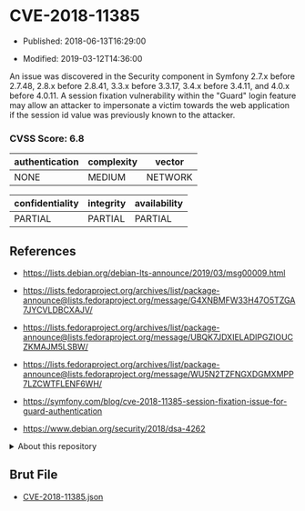 # CVE-2018-11385

- Published: 2018-06-13T16:29:00

- Modified: 2019-03-12T14:36:00

An issue was discovered in the Security component in Symfony 2.7.x before 2.7.48, 2.8.x before 2.8.41, 3.3.x before 3.3.17, 3.4.x before 3.4.11, and 4.0.x before 4.0.11. A session fixation vulnerability within the "Guard" login feature may allow an attacker to impersonate a victim towards the web application if the session id value was previously known to the attacker.

### CVSS Score: **6.8**

| authentication | complexity | vector |
| --- | --- | --- |
| NONE | MEDIUM | NETWORK |

| confidentiality | integrity | availability |
| --- | --- | --- |
| PARTIAL | PARTIAL | PARTIAL |

## References

* https://lists.debian.org/debian-lts-announce/2019/03/msg00009.html

* https://lists.fedoraproject.org/archives/list/package-announce@lists.fedoraproject.org/message/G4XNBMFW33H47O5TZGA7JYCVLDBCXAJV/

* https://lists.fedoraproject.org/archives/list/package-announce@lists.fedoraproject.org/message/UBQK7JDXIELADIPGZIOUCZKMAJM5LSBW/

* https://lists.fedoraproject.org/archives/list/package-announce@lists.fedoraproject.org/message/WU5N2TZFNGXDGMXMPP7LZCWTFLENF6WH/

* https://symfony.com/blog/cve-2018-11385-session-fixation-issue-for-guard-authentication

* https://www.debian.org/security/2018/dsa-4262

<details>
<summary>About this repository</summary> 

  This repository is part of the project [Live Hack CVE](https://github.com/Live-Hack-CVE). Main website can be found [www.live-hack.org](https://www.live-hack.org) 
  
  Made by [Sn0wAlice](https://github.com/Sn0wAlice) for the people that care about security and need to have a feed of the latest CVEs. Hope you enjoy it, don't forget to star the repo and follow me on [Twitter](https://twitter.com/Sn0wAlice) and [Github](https://github.com/Sn0wAlice). And that is my [personnal website](https://www.alice-snow.me/)

  - [Home Page](https://github.com/Live-Hack-CVE)
  - [Framework](https://github.com/Live-Hack-CVE/cve-framework)
  - [CVE database](https://github.com/Live-Hack-CVE/full_database)
  - [Changelog](https://github.com/Live-Hack-CVE/Changelog)
</details>

## Brut File

* [CVE-2018-11385.json](https://raw.githubusercontent.com/Live-Hack-CVE/full_database/main/cves/2018/CVE-2018-11385.json)

